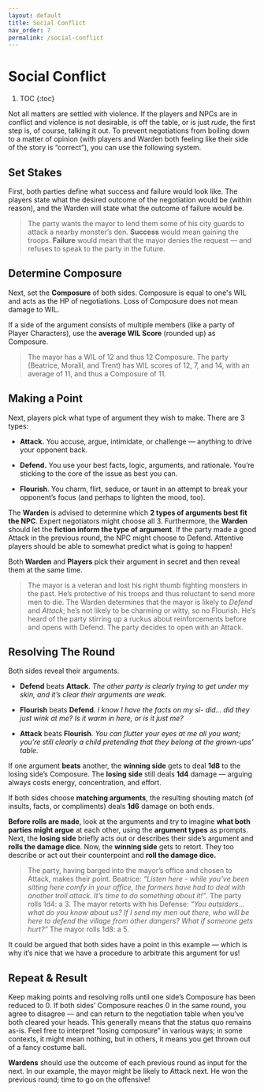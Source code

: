 ```yaml
---
layout: default
title: Social Conflict
nav_order: 7
permalink: /social-conflict
---
```

# Social Conflict
1. TOC
{:toc}


Not all matters are settled with violence. If the players and NPCs are in conflict and violence is not desirable, is off the table, or is just *rude*, the first step is, of course, talking it out. To prevent negotiations from boiling down to a matter of opinion (with players and Warden both feeling like their side of the story is “correct”), you can use the following system.

## Set Stakes

First, both parties define what success and failure would look like. The players state what the desired outcome of the negotiation would be (within reason), and the Warden will state what the outcome of failure would be.

> The party wants the mayor to lend them some of his city guards to attack a nearby monster’s den. **Success** would mean gaining the troops. **Failure** would mean that the mayor denies the request — and refuses to speak to the party in the future.

## Determine Composure

Next, set the **Composure** of both sides. Composure is equal to one's WIL and acts as the HP of negotiations. Loss of Composure does not mean damage to WIL.

If a side of the argument consists of multiple members (like a party of Player Characters), use the **average WIL Score** (rounded up) as Composure.

> The mayor has a WIL of 12 and thus 12 Composure. The party (Beatrice, Moralil, and Trent) has WIL scores of 12, 7, and 14, with an average of 11, and thus a Composure of 11.

## Making a Point

Next, players pick what type of argument they wish to make. There are 3 types:

- **Attack.** You accuse, argue, intimidate, or challenge — anything to drive your opponent back.

- **Defend.** You use your best facts, logic, arguments, and rationale. You’re sticking to the core of the issue as best you can.

- **Flourish**. You charm, flirt, seduce, or taunt in an attempt to break your opponent’s focus (and perhaps to lighten the mood, too).

The **Warden** is advised to determine which **2 types of arguments best fit the NPC**. Expert negotiators might choose all 3. Furthermore, the **Warden** should let the **fiction inform the type of argument**. If the party made a good Attack in the previous round, the NPC might choose to Defend. Attentive players should be able to somewhat predict what is going to happen!

Both **Warden** and **Players** pick their argument in secret and then reveal them at the same time.

> The mayor is a veteran and lost his right thumb fighting monsters in the past. He’s protective of his troops and thus reluctant to send more men to die. The Warden determines that the mayor is likely to *Defend* and *Attack*; he’s not likely to be charming or witty, so no Flourish. He’s heard of the party stirring up a ruckus about reinforcements before and opens with Defend. The party decides to open with an Attack.

## Resolving The Round

Both sides reveal their arguments.

- **Defend** beats **Attack**. *The other party is clearly trying to get under my skin, and it’s clear their arguments are weak.*

- **Flourish** beats **Defend**. *I know I have the facts on my si- did… did they just wink at me? Is it warm in here, or is it just me?*

- **Attack** beats **Flourish**. *You can flutter your eyes at me all you want; you’re still clearly a child pretending that they belong at the grown-ups’ table.*

If one argument **beats** another, the **winning side** gets to deal **1d8** to the losing side’s Composure. The **losing side** still deals **1d4** damage — arguing always costs energy, concentration, and effort.

If both sides choose **matching arguments**, the resulting shouting match (of insults, facts, or compliments) deals **1d6** damage on both ends.

**Before rolls are made**, look at the arguments and try to imagine **what both parties might argue** at each other, using the **argument types** as prompts. Next, the **losing side** briefly acts out or describes their side’s argument and **rolls the damage dice**. Now, the **winning side** gets to retort. They too describe or act out their counterpoint and **roll the damage dice.**

> The party, having barged into the mayor’s office and chosen to Attack, makes their point. Beatrice: *“Listen here - while you’ve been sitting here comfy in your office, the farmers have had to deal with another troll attack. It’s time to do something about it!”*. The party rolls 1d4: a 3. The mayor retorts with his Defense: *“You outsiders… what do you know about us? If I send my men out there, who will be here to defend the village from other dangers? What if someone gets hurt?”* The mayor rolls 1d8: a 5.

It could be argued that both sides have a point in this example — which is why it’s nice that we have a procedure to arbitrate this argument for us!

## Repeat & Result

Keep making points and resolving rolls until one side’s Composure has been reduced to 0. If both sides’ Composure reaches 0 in the same round, you agree to disagree — and can return to the negotiation table when you’ve both cleared your heads. This generally means that the status quo remains as-is. Feel free to interpret “losing composure” in various ways; in some contexts, it might mean nothing, but in others, it means you get thrown out of a fancy costume ball.

**Wardens** should use the outcome of each previous round as input for the next. In our example, the mayor might be likely to Attack next. He won the previous round; time to go on the offensive!
